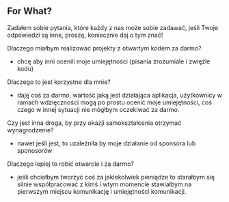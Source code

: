 ## For What?
Zadałem sobie pytania, które każdy z nas może sobie zadawać, jeśli Twoje odpowiedzi są inne, proszę, koniecznie daj o tym znać!

Dlaczego miałbym realizować projekty z otwartym kodem za darmo?
- chcę aby inni ocenili moje umiejętności (pisania zrozumiale i zwięźle kodu)

Dlaczego to jest korzystne dla mnie?
- daję coś za darmo, wartość jaką jest działająca aplikacja, użytkownicy w ramach wdzięczności mogą po prostu ocenić moje umiejętności,
coś czego w innej sytuacji nie mógłbym oczekiwać za darmo.

Czy jest inna droga, by przy okazji samokształcenia otrzymać wynagrodzenie?
- nawet jeśli jest, to uzaleźniła by moje działanie od sponsora lub sponosorów

Dlaczego lepiej to robić otwarcie i za darmo?
- jeśli chciałbym tworzyć coś za jakiekolwiek pieniądze to starałbym się silnie współpracować z kimś i  wtym momencie stawiałbym na pierwszym miejscu komunikację i umiejętności komunikacji.
